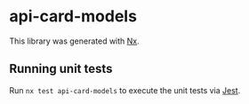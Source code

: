 # api-card-models

This library was generated with [Nx](https://nx.dev).

## Running unit tests

Run `nx test api-card-models` to execute the unit tests via [Jest](https://jestjs.io).
